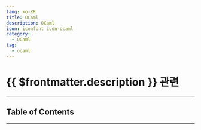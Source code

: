 ```yaml
---
lang: ko-KR
title: OCaml
description: OCaml
icon: iconfont icon-ocaml
category:
  - OCaml
tag:
  - ocaml
---
```


# {{ $frontmatter.description }} 관련

<ShieldsGroup logos="ocaml"/>

---

## Table of Contents

<ToCLocal basePath="/programming/ocaml/" />

---

<TagLinks />